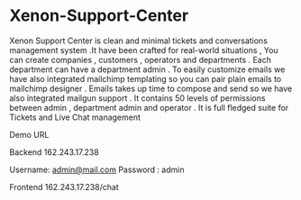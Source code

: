 # Xenon-Support-Center
Xenon Support Center is clean and minimal tickets and conversations management system .It have been crafted for real-world situations , You can create companies , customers , operators and departments . Each department can have a department admin . To easily customize emails we have also integrated mailchimp templating so you can pair plain emails to mailchimp designer . Emails takes up time to compose and send so we have also integrated mailgun support . It contains 50 levels of permissions between admin , department admin and operator . It is full fledged suite for Tickets and Live Chat management

Demo URL

Backend
162.243.17.238

Username: admin@mail.com
Password : admin

Frontend
162.243.17.238/chat
